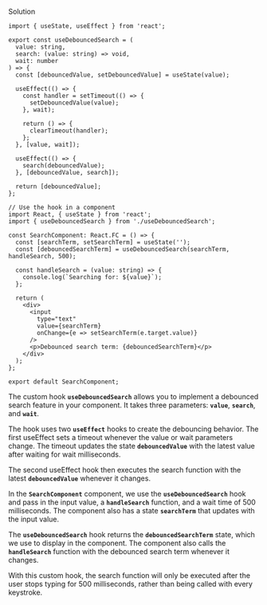 Solution

```tsx
import { useState, useEffect } from 'react';

export const useDebouncedSearch = (
  value: string,
  search: (value: string) => void,
  wait: number
) => {
  const [debouncedValue, setDebouncedValue] = useState(value);

  useEffect(() => {
    const handler = setTimeout(() => {
      setDebouncedValue(value);
    }, wait);

    return () => {
      clearTimeout(handler);
    };
  }, [value, wait]);

  useEffect(() => {
    search(debouncedValue);
  }, [debouncedValue, search]);

  return [debouncedValue];
};

// Use the hook in a component
import React, { useState } from 'react';
import { useDebouncedSearch } from './useDebouncedSearch';

const SearchComponent: React.FC = () => {
  const [searchTerm, setSearchTerm] = useState('');
  const [debouncedSearchTerm] = useDebouncedSearch(searchTerm, handleSearch, 500);

  const handleSearch = (value: string) => {
    console.log(`Searching for: ${value}`);
  };

  return (
    <div>
      <input
        type="text"
        value={searchTerm}
        onChange={e => setSearchTerm(e.target.value)}
      />
      <p>Debounced search term: {debouncedSearchTerm}</p>
    </div>
  );
};

export default SearchComponent;
```

The custom hook **`useDebouncedSearch`** allows you to implement a debounced search feature in your component. It takes three parameters: **`value`**, **`search`**, and **`wait`**.

The hook uses two **`useEffect`** hooks to create the debouncing behavior. The first useEffect sets a timeout whenever the value or wait parameters change. The timeout updates the state **`debouncedValue`** with the latest value after waiting for wait milliseconds.

The second useEffect hook then executes the search function with the latest **`debouncedValue`** whenever it changes.

In the **`SearchComponent`** component, we use the **`useDebouncedSearch`** hook and pass in the input value, a **`handleSearch`** function, and a wait time of 500 milliseconds. The component also has a state **`searchTerm`** that updates with the input value.

The **`useDebouncedSearch`** hook returns the **`debouncedSearchTerm`** state, which we use to display in the component. The component also calls the **`handleSearch`** function with the debounced search term whenever it changes.

With this custom hook, the search function will only be executed after the user stops typing for 500 milliseconds, rather than being called with every keystroke.
